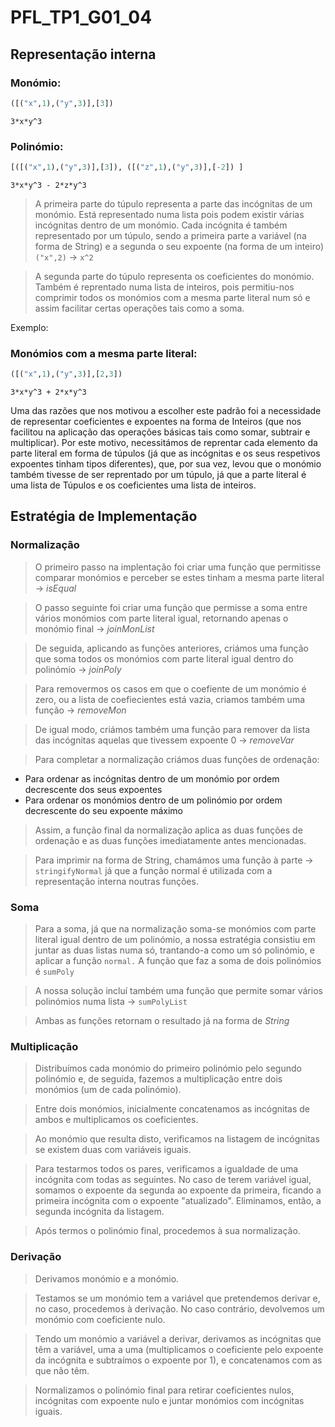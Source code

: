 # PFL_TP1_G01_04

## Representação interna

### Monómio:

``` haskell 
([("x",1),("y",3)],[3])
```
    3*x*y^3 

### Polinómio:

``` haskell 
[([("x",1),("y",3)],[3]), ([("z",1),("y",3)],[-2]) ]
```
    3*x*y^3 - 2*z*y^3


> A primeira parte do túpulo representa a parte das incógnitas de um monómio. Está representado numa lista pois podem existir várias incógnitas dentro de um monómio. Cada incógnita é também representado por um túpulo, sendo a primeira parte a variável (na forma de String) e a segunda o seu expoente (na forma de um inteiro) `("x",2)` -> `x^2`

> A segunda parte do túpulo representa os coeficientes do monómio. Também é reprentado numa lista de inteiros, pois permitiu-nos comprimir todos os monómios com a mesma parte literal num só e assim facilitar certas operações tais como a soma.

Exemplo:
### Monómios com a mesma parte literal:

``` haskell 
([("x",1),("y",3)],[2,3])
```
    3*x*y^3 + 2*x*y^3

Uma das razões que nos motivou a escolher este padrão foi a necessidade de representar coeficientes e expoentes na forma de Inteiros (que nos facilitou na aplicação das operações básicas tais como somar, subtrair e multiplicar). Por este motivo, necessitámos de reprentar cada elemento da parte literal em forma de túpulos (já que as incógnitas e os seus respetivos expoentes tinham tipos diferentes), que, por sua vez, levou que o monómio também tivesse de ser reprentado por um túpulo, já que a parte literal é uma lista de Túpulos e os coeficientes uma lista de inteiros.

## Estratégia de Implementação

### Normalização

> O primeiro passo na implentação foi criar uma função que permitisse comparar monómios e perceber se estes tinham a mesma parte literal -> *isEqual*

> O passo seguinte foi criar uma função que permisse a soma entre vários monómios com parte literal igual, retornando apenas o monómio final -> *joinMonList*

> De seguida, aplicando as funções anteriores, criámos uma função que soma todos os monómios com parte literal igual dentro do polinómio -> *joinPoly*

> Para removermos os casos em que o coefiente de um monómio é zero, ou a lista de coefiecientes está vazia, criamos também uma função -> *removeMon*

> De igual modo, criámos também uma função para remover da lista das incógnitas aquelas que tivessem expoente 0 -> *removeVar*

> Para completar a normalização criámos duas funções de ordenação:
- Para ordenar as incógnitas dentro de um monómio por ordem decrescente dos seus expoentes
- Para ordenar os monómios dentro de um polinómio por ordem decrescente do seu expoente máximo

> Assim, a função final da normalização aplica as duas funções de ordenação e as duas funções imediatamente antes mencionadas.

> Para imprimir na forma de String, chamámos uma função à parte -> `stringifyNormal` já que a função normal é utilizada com a representação interna noutras funções.

### Soma

>Para a soma, já que na normalização soma-se monómios com parte literal igual dentro de um polinómio, a nossa estratégia consistiu em juntar  as duas listas numa só, trantando-a como um só polinómio, e aplicar a função `normal.` A função que faz a soma de dois polinómios é `sumPoly`

>A nossa solução incluí também uma função que permite somar vários polinómios numa lista -> `sumPolyList`

> Ambas as funções retornam o resultado já na forma de *String*

### Multiplicação

> Distribuímos cada monómio do primeiro polinómio pelo segundo polinómio e, de seguida, fazemos a multiplicação entre dois monómios (um de cada polinómio).

> Entre dois monómios, inicialmente concatenamos as incógnitas de ambos e multiplicamos os coeficientes.

> Ao monómio que resulta disto, verificamos na listagem de incógnitas se existem duas com variáveis iguais.

> Para testarmos todos os pares, verificamos a igualdade de uma incógnita com todas as seguintes. No caso de terem variável igual, somamos o expoente da segunda ao expoente da primeira, ficando a primeira incógnita com o expoente "atualizado". Eliminamos, então, a segunda incógnita da listagem.

> Após termos o polinómio final, procedemos à sua normalização.

### Derivação

> Derivamos monómio e a monómio.

> Testamos se um monómio tem a variável que pretendemos derivar e, no caso, procedemos à derivação. No caso contrário, devolvemos um monómio com coeficiente nulo.

> Tendo um monómio a variável a derivar, derivamos as incógnitas que têm a variável, uma a uma (multiplicamos o coeficiente pelo expoente da incógnita e subtraímos o expoente por 1), e concatenamos com as que não têm.

> Normalizamos o polinómio final para retirar coeficientes nulos, incógnitas com expoente nulo e juntar monómios com incógnitas iguais.
